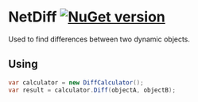 # NetDiff [![NuGet version](https://badge.fury.io/nu/netdiff.svg)](https://badge.fury.io/nu/netdiff)
Used to find differences between two dynamic objects.

## Using
```csharp
var calculator = new DiffCalculator();
var result = calculator.Diff(objectA, objectB);
```
